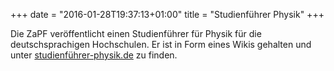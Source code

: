 +++
date = "2016-01-28T19:37:13+01:00"
title = "Studienführer Physik"
+++

Die ZaPF veröffentlicht einen Studienführer für Physik für die deutschsprachigen Hochschulen. Er ist in Form eines Wikis gehalten und unter [studienführer-physik.de](http://studienführer-physik.de) zu finden.
